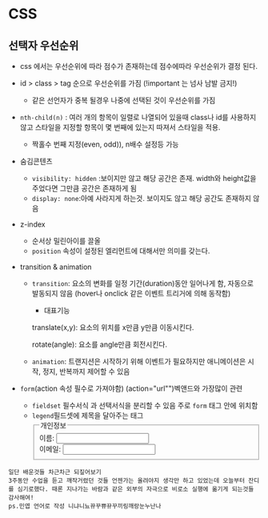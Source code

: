 # CSS

## 선택자 우선순위
- css 에서는 우선순위에 따라 점수가 존재하는데 점수에따라 우선순위가 결정 된다.

 - id > class > tag 순으로 우선순위를 가짐 (!important 는 넘사 남발 금지!)
    - 같은 선언자가 중복 될경우 나중에 선택된 것이 우선순위를 가짐

- `nth-child(n)` : 여러 개의 항목이 일렬로 나열되어 있을때
    class나 id를 사용하지 않고 스타일을 지정할 항목이 몇 번째에 있는지 따져서 스타일을 적용. 
    - 짝홀수 번째 지정(even, odd)), n배수 설정등 가능

* 숨김콘텐츠
    * `visibility: hidden` :보이지만 않고 해당 공간은 존재. width와 height값을 주었다면 그만큼 공간은 존재하게 됨
     * `display: none`:아예 사라지게 하는것. 보이지도 않고 해당 공간도 존재하지 않음

* z-index
    * 순서상 밀린아이를 끌올
    * `position` 속성이 설정된 엘리먼트에 대해서만 의미를 갖는다.

* transition & animation
    - `transition`: 요소의 변화를 일정 기간(duration)동안 일어나게 함, 자동으로 발동되지 않음 (hover나 onclick 같은 이벤트 트리거에 의해 동작함)
        - 대표기능

        translate(x,y):	요소의 위치를 x만큼 y만큼 이동시킨다.

        rotate(angle): 요소를 angle만큼 회전시킨다.


    - `animation`: 트랜지션은 시작하기 위해 이벤트가 필요하지만 애니메이션은 시작, 정지, 반복까지 제어할 수 있음

* `form`(action 속성 필수로 가져야함) 
    (action="url"")벡앤드와 가장많이 관련
    * `fieldset` 필수서식 과 선택서식을 분리할 수 있음     주로 `form` 태그 안에 위치함
     * `legend`필드셋에 제목을 달아주는 태그
                <fieldset>
                <legend>개인정보</legend>
                <label for="name">이름:</label>
                <input type="text" id="name"><br>
                <label for=" name ">이메일:</label>
                <input type="text " id="mail "><br>
                </fieldset>     






```
일단 배운것들 차근차근 되짚어보기
3주동안 수업을 듣고 깨작거렸던 것들 언젠가는 올려야지 생각만 하고 있었는데 오늘부터 잔디를 심기로했다. 때론 지나가는 바람과 같은 외부의 자극으로 비로소 실행에 옮기게 되는것들 감사해여!
ps.민엽 언어로 작성 니냐니뇨뀨꾸쀼뀨꾸끼링깨랑눈누난나
```




 





